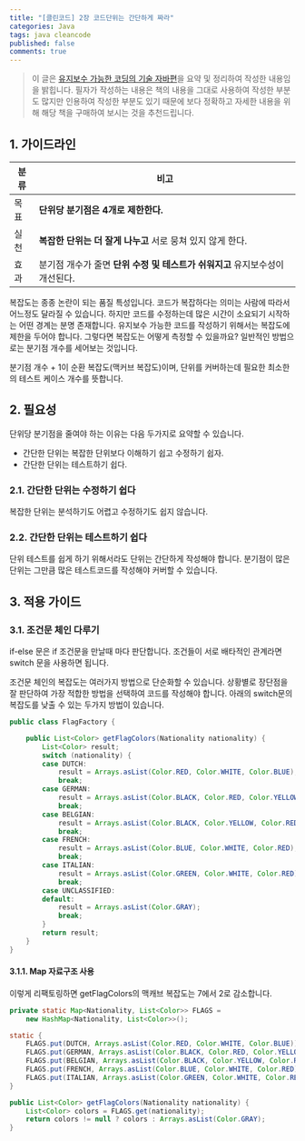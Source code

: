 ```yaml
---
title: "[클린코드] 2장 코드단위는 간단하게 짜라"
categories: Java
tags: java cleancode
published: false
comments: true
---
```




> 이 글은 [유지보수 가능한 코딩의 기술 자바편](http://www.aladin.co.kr/shop/wproduct.aspx?ItemId=98546964)을 요약 및 정리하여 작성한 내용임을 밝힙니다. 필자가 작성하는 내용은 책의 내용을 그대로 사용하여 작성한 부분도 많지만 인용하여 작성한 부분도 있기 때문에 보다 정확하고 자세한 내용을 위해 해당 책을 구매하여 보시는 것을 추천드립니다.



## 1. 가이드라인

| 분류 | 비고                                                         |
| ---- | ------------------------------------------------------------ |
| 목표 | **단위당 분기점은 4개로 제한한다.**                          |
| 실천 | **복잡한 단위는 더 잘게 나누고** 서로 뭉쳐 있지 않게 한다.   |
| 효과 | 분기점 개수가 줄면 **단위 수정 및 테스트가 쉬워지고** 유지보수성이 개선된다. |

복잡도는 종종 논란이 되는 품질 특성입니다. 코드가 복잡하다는 의미는 사람에 따라서 어느정도 달라질 수 있습니다. 하지만 코드를 수정하는데 많은 시간이 소요되기 시작하는 어떤 경계는 분명 존재합니다. 유지보수 가능한 코드를 작성하기 위해서는 복잡도에 제한을 두어야 합니다. 그렇다면 복잡도는 어떻게 측정할 수 있을까요? 일반적인 방법으로는 분기점 개수를 세어보는 것입니다.

분기점 개수 + 1이 순환 복잡도(맥커브 복잡도)이며, 단위를 커버하는데 필요한 최소한의 테스트 케이스 개수를 뜻합니다.



## 2. 필요성

단위당 분기점을 줄여야 하는 이유는 다음 두가지로 요약할 수 있습니다.

- 간단한 단위는 복잡한 단위보다 이해하기 쉽고 수정하기 쉽자.
- 간단한 단위는 테스트하기 쉽다.



### 2.1. 간단한 단위는 수정하기 쉽다

복잡한 단위는 분석하기도 어렵고 수정하기도 쉽지 않습니다.

### 2.2. 간단한 단위는 테스트하기 쉽다

단위 테스트를 쉽게 하기 위해서라도 단위는 간단하게 작성해야 합니다. 분기점이 많은 단위는 그만큼 많은 테스트코드를 작성해야 커버할 수 있습니다.



## 3. 적용 가이드

### 3.1. 조건문 체인 다루기

if-else 문은 if 조건문을 만날때 마다 판단합니다. 조건들이 서로 배타적인 관계라면 switch 문을 사용하면 됩니다.

조건문 체인의 복잡도는 여러가지 방법으로 단순화할 수 있습니다. 상황별로 장단점을 잘 판단하여 가장 적합한 방법을 선택하여 코드를 작성해야 합니다. 아래의 switch문의 복잡도를 낮출 수 있는 두가지 방법이 있습니다.

```java
public class FlagFactory {

	public List<Color> getFlagColors(Nationality nationality) {
        List<Color> result;
        switch (nationality) {
        case DUTCH:
            result = Arrays.asList(Color.RED, Color.WHITE, Color.BLUE);
            break;
        case GERMAN:
            result = Arrays.asList(Color.BLACK, Color.RED, Color.YELLOW);
            break;
        case BELGIAN:
            result = Arrays.asList(Color.BLACK, Color.YELLOW, Color.RED);
            break;
        case FRENCH:
            result = Arrays.asList(Color.BLUE, Color.WHITE, Color.RED);
            break;
        case ITALIAN:
            result = Arrays.asList(Color.GREEN, Color.WHITE, Color.RED);
            break;
        case UNCLASSIFIED:
        default:
            result = Arrays.asList(Color.GRAY);
            break;
        }
        return result;
    }
}
```

#### 3.1.1. Map 자료구조 사용

이렇게 리팩토링하면 getFlagColors의 맥캐브 복잡도는 7에서 2로 감소합니다.

```java
private static Map<Nationality, List<Color>> FLAGS =
	new HashMap<Nationality, List<Color>>();

static {
    FLAGS.put(DUTCH, Arrays.asList(Color.RED, Color.WHITE, Color.BLUE));
    FLAGS.put(GERMAN, Arrays.asList(Color.BLACK, Color.RED, Color.YELLOW));
    FLAGS.put(BELGIAN, Arrays.asList(Color.BLACK, Color.YELLOW, Color.RED));
    FLAGS.put(FRENCH, Arrays.asList(Color.BLUE, Color.WHITE, Color.RED));
    FLAGS.put(ITALIAN, Arrays.asList(Color.GREEN, Color.WHITE, Color.RED));
}

public List<Color> getFlagColors(Nationality nationality) {
    List<Color> colors = FLAGS.get(nationality);
    return colors != null ? colors : Arrays.asList(Color.GRAY);
}
```

